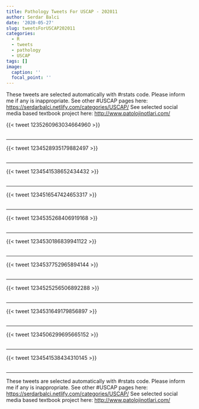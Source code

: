 ```yaml
---
title: Pathology Tweets For USCAP - 202011
author: Serdar Balci
date: '2020-05-27'
slug: tweetsForUSCAP202011
categories:
  - R
  - tweets
  - pathology
  - USCAP
tags: []
image:
  caption: ''
  focal_point: ''
---
```



These tweets are selected automatically with #rstats code. Please inform me if any is inappropriate.
See other #USCAP pages here: https://serdarbalci.netlify.com/categories/USCAP/ 
See selected social media based textbook project here: http://www.patolojinotlari.com/

{{< tweet 1235260963034664960 >}}
<br>
<br>
<hr>
{{< tweet 1234528935179882497 >}}
<br>
<br>
<hr>
{{< tweet 1234541538652434432 >}}
<br>
<br>
<hr>
{{< tweet 1234516547424653317 >}}
<br>
<br>
<hr>
{{< tweet 1234535268406919168 >}}
<br>
<br>
<hr>
{{< tweet 1234530186839941122 >}}
<br>
<br>
<hr>
{{< tweet 1234537752965894144 >}}
<br>
<br>
<hr>
{{< tweet 1234525256506892288 >}}
<br>
<br>
<hr>
{{< tweet 1234531649179856897 >}}
<br>
<br>
<hr>
{{< tweet 1234506299695665152 >}}
<br>
<br>
<hr>
{{< tweet 1234541538434310145 >}}
<br>
<br>
<hr>


These tweets are selected automatically with #rstats code. Please inform me if any is inappropriate.
See other #USCAP pages here: https://serdarbalci.netlify.com/categories/USCAP/ 
See selected social media based textbook project here: http://www.patolojinotlari.com/
